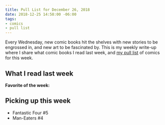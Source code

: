 ```yaml
---
title: Pull List for December 26, 2018
date: 2018-12-25 14:58:00 -06:00
tags:
- comics
- pull list
---
```


Every Wednesday, new comic books hit the shelves with new stories to be engrossed in, and new art to be fascinated by. This is my weekly write-up where I share what comic books I read last week, and [my pull list](/topics/#pull-list) of comics for this week.

## What I read last week

**Favorite of the week:**

## Picking up this week

- Fantastic Four #5
- Man-Eaters #4